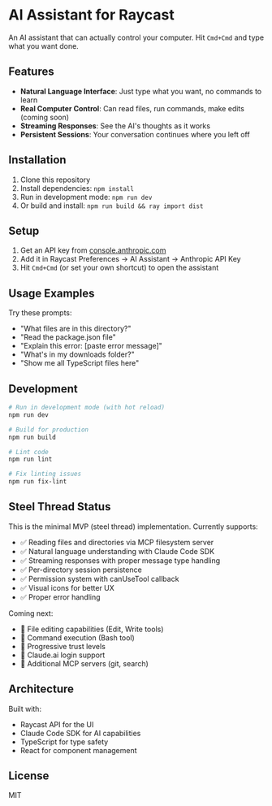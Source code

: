 # AI Assistant for Raycast

An AI assistant that can actually control your computer. Hit `Cmd+Cmd` and type what you want done.

## Features

- **Natural Language Interface**: Just type what you want, no commands to learn
- **Real Computer Control**: Can read files, run commands, make edits (coming soon)
- **Streaming Responses**: See the AI's thoughts as it works
- **Persistent Sessions**: Your conversation continues where you left off

## Installation

1. Clone this repository
2. Install dependencies: `npm install`
3. Run in development mode: `npm run dev`
4. Or build and install: `npm run build && ray import dist`

## Setup

1. Get an API key from [console.anthropic.com](https://console.anthropic.com)
2. Add it in Raycast Preferences → AI Assistant → Anthropic API Key
3. Hit `Cmd+Cmd` (or set your own shortcut) to open the assistant

## Usage Examples

Try these prompts:
- "What files are in this directory?"
- "Read the package.json file"
- "Explain this error: [paste error message]"
- "What's in my downloads folder?"
- "Show me all TypeScript files here"

## Development

```bash
# Run in development mode (with hot reload)
npm run dev

# Build for production
npm run build

# Lint code
npm run lint

# Fix linting issues
npm run fix-lint
```

## Steel Thread Status

This is the minimal MVP (steel thread) implementation. Currently supports:
- ✅ Reading files and directories via MCP filesystem server
- ✅ Natural language understanding with Claude Code SDK
- ✅ Streaming responses with proper message type handling
- ✅ Per-directory session persistence
- ✅ Permission system with canUseTool callback
- ✅ Visual icons for better UX
- ✅ Proper error handling

Coming next:
- 🚧 File editing capabilities (Edit, Write tools)
- 🚧 Command execution (Bash tool)
- 🚧 Progressive trust levels
- 🚧 Claude.ai login support
- 🚧 Additional MCP servers (git, search)

## Architecture

Built with:
- Raycast API for the UI
- Claude Code SDK for AI capabilities
- TypeScript for type safety
- React for component management

## License

MIT